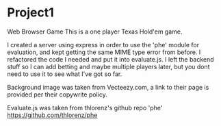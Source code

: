 # Project1
Web Browser Game
This is a one player Texas Hold'em game.

I created a server using express in order to use the 'phe' module for evaluation, and kept getting the same MIME type error from before.  I refactored the code I needed and put it into evaluate.js.  I left the backend stuff so I can add betting and maybe multiple players later, but you dont need to use it to see what I've got so far.

Background image was taken from Vecteezy.com, a link to their page is provided per their copywrite policy.

Evaluate.js was taken from thlorenz's github repo 'phe' 
    https://github.com/thlorenz/phe